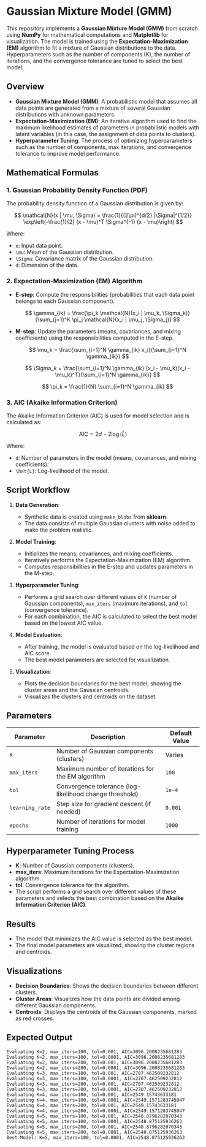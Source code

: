 # Gaussian Mixture Model (GMM)

This repository implements a **Gaussian Mixture Model (GMM)** from scratch using **NumPy** for mathematical computations and **Matplotlib** for visualization. The model is trained using the **Expectation-Maximization (EM)** algorithm to fit a mixture of Gaussian distributions to the data. Hyperparameters such as the number of components (K), the number of iterations, and the convergence tolerance are tuned to select the best model.

## Overview

- **Gaussian Mixture Model (GMM)**: A probabilistic model that assumes all data points are generated from a mixture of several Gaussian distributions with unknown parameters.
- **Expectation-Maximization (EM)**: An iterative algorithm used to find the maximum likelihood estimates of parameters in probabilistic models with latent variables (in this case, the assignment of data points to clusters).
- **Hyperparameter Tuning**: The process of optimizing hyperparameters such as the number of components, max iterations, and convergence tolerance to improve model performance.

## Mathematical Formulas

### 1. Gaussian Probability Density Function (PDF)
The probability density function of a Gaussian distribution is given by:

$$
\mathcal{N}(x | \mu, \Sigma) = \frac{1}{(2\pi)^{d/2} |\Sigma|^{1/2}} \exp\left(-\frac{1}{2} (x - \mu)^T \Sigma^{-1} (x - \mu)\right)
$$

Where:
- `x`: Input data point.
- `\mu`: Mean of the Gaussian distribution.
- `\Sigma`: Covariance matrix of the Gaussian distribution.
- `d`: Dimension of the data.

### 2. Expectation-Maximization (EM) Algorithm

- **E-step**: Compute the responsibilities (probabilities that each data point belongs to each Gaussian component).
  
  $$ \gamma_{ik} = \frac{\pi_k \mathcal{N}(x_i | \mu_k, \Sigma_k)}{\sum_{j=1}^K \pi_j \mathcal{N}(x_i | \mu_j, \Sigma_j)} $$

- **M-step**: Update the parameters (means, covariances, and mixing coefficients) using the responsibilities computed in the E-step.
  
  $$ \mu_k = \frac{\sum_{i=1}^N \gamma_{ik} x_i}{\sum_{i=1}^N \gamma_{ik}} $$

  $$ \Sigma_k = \frac{\sum_{i=1}^N \gamma_{ik} (x_i - \mu_k)(x_i - \mu_k)^T}{\sum_{i=1}^N \gamma_{ik}} $$

  $$ \pi_k = \frac{1}{N} \sum_{i=1}^N \gamma_{ik} $$

### 3. AIC (Akaike Information Criterion)
The Akaike Information Criterion (AIC) is used for model selection and is calculated as:

$$
\text{AIC} = 2d - 2\log(\hat{L})
$$

Where:
- `d`: Number of parameters in the model (means, covariances, and mixing coefficients).
- `\hat{L}`: Log-likelihood of the model.

## Script Workflow

1. **Data Generation**:
   - Synthetic data is created using `make_blobs` from **sklearn**.
   - The data consists of multiple Gaussian clusters with noise added to make the problem realistic.

2. **Model Training**:
   - Initializes the means, covariances, and mixing coefficients.
   - Iteratively performs the Expectation-Maximization (EM) algorithm.
   - Computes responsibilities in the E-step and updates parameters in the M-step.

3. **Hyperparameter Tuning**:
   - Performs a grid search over different values of `K` (number of Gaussian components), `max_iters` (maximum iterations), and `tol` (convergence tolerance).
   - For each combination, the AIC is calculated to select the best model based on the lowest AIC value.

4. **Model Evaluation**:
   - After training, the model is evaluated based on the log-likelihood and AIC score.
   - The best model parameters are selected for visualization.

5. **Visualization**:
   - Plots the decision boundaries for the best model, showing the cluster areas and the Gaussian centroids.
   - Visualizes the clusters and centroids on the dataset.

## Parameters

| Parameter         | Description                                    | Default Value |
|-------------------|------------------------------------------------|---------------|
| `K`               | Number of Gaussian components (clusters)       | Varies        |
| `max_iters`       | Maximum number of iterations for the EM algorithm | `100`         |
| `tol`             | Convergence tolerance (log-likelihood change threshold) | `1e-4`       |
| `learning_rate`   | Step size for gradient descent (if needed)     | `0.001`       |
| `epochs`          | Number of iterations for model training        | `1000`        |

## Hyperparameter Tuning Process

- **K**: Number of Gaussian components (clusters).
- **max_iters**: Maximum iterations for the Expectation-Maximization algorithm.
- **tol**: Convergence tolerance for the algorithm.
- The script performs a grid search over different values of these parameters and selects the best combination based on the **Akaike Information Criterion (AIC)**.

## Results

- The model that minimizes the AIC value is selected as the best model.
- The final model parameters are visualized, showing the cluster regions and centroids.

## Visualizations

- **Decision Boundaries**: Shows the decision boundaries between different clusters.
- **Cluster Areas**: Visualizes how the data points are divided among different Gaussian components.
- **Centroids**: Displays the centroids of the Gaussian components, marked as red crosses.


## Expected Output
```
Evaluating K=2, max_iters=100, tol=0.001, AIC=3096.2008235681283
Evaluating K=2, max_iters=100, tol=0.0001, AIC=3096.2008235681283
Evaluating K=2, max_iters=200, tol=0.001, AIC=3096.2008235681283
Evaluating K=2, max_iters=200, tol=0.0001, AIC=3096.2008235681283
Evaluating K=3, max_iters=100, tol=0.001, AIC=2707.462509232812
Evaluating K=3, max_iters=100, tol=0.0001, AIC=2707.462509232812
Evaluating K=3, max_iters=200, tol=0.001, AIC=2707.462509232812
Evaluating K=3, max_iters=200, tol=0.0001, AIC=2707.462509232812
Evaluating K=4, max_iters=100, tol=0.001, AIC=2549.15743633181
Evaluating K=4, max_iters=100, tol=0.0001, AIC=2549.1571283745047
Evaluating K=4, max_iters=200, tol=0.001, AIC=2549.15743633181
Evaluating K=4, max_iters=200, tol=0.0001, AIC=2549.1571283745047
Evaluating K=5, max_iters=100, tol=0.001, AIC=2548.8796282070343
Evaluating K=5, max_iters=100, tol=0.0001, AIC=2548.875125936263
Evaluating K=5, max_iters=200, tol=0.001, AIC=2548.8796282070343
Evaluating K=5, max_iters=200, tol=0.0001, AIC=2548.875125936263
Best Model: K=5, max_iters=100, tol=0.0001, AIC=2548.875125936263
```
